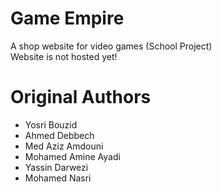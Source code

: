 # Game Empire
A shop website for video games (School Project)\
Website is not hosted yet!

# Original Authors
* Yosri Bouzid
* Ahmed Debbech
* Med Aziz Amdouni
* Mohamed Amine Ayadi
* Yassin Darwezi
* Mohamed Nasri
